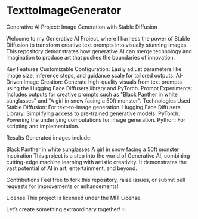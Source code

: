 # TexttoImageGenerator
Generative AI Project: Image Generation with Stable Diffusion

Welcome to my Generative AI Project, where I harness the power of Stable Diffusion to transform creative text prompts into visually stunning images. This repository demonstrates how generative AI can merge technology and imagination to produce art that pushes the boundaries of innovation.

Key Features
Customizable Configuration: Easily adjust parameters like image size, inference steps, and guidance scale for tailored outputs.
AI-Driven Image Creation: Generate high-quality visuals from text prompts using the Hugging Face Diffusers library and PyTorch.
Prompt Experiments: Includes outputs for creative prompts such as "Black Panther in white sunglasses" and "A girl in snow facing a 50ft monster".
Technologies Used
Stable Diffusion: For text-to-image generation.
Hugging Face Diffusers Library: Simplifying access to pre-trained generative models.
PyTorch: Powering the underlying computations for image generation.
Python: For scripting and implementation.

Results
Generated images include:

Black Panther in white sunglasses
A girl in snow facing a 50ft monster
Inspiration
This project is a step into the world of Generative AI, combining cutting-edge machine learning with artistic creativity. It demonstrates the vast potential of AI in art, entertainment, and beyond.

Contributions
Feel free to fork this repository, raise issues, or submit pull requests for improvements or enhancements!

License
This project is licensed under the MIT License.

Let’s create something extraordinary together! ✨
